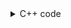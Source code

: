 <details><summary>C++ code</summary>

Runtime `16 ms` Beats `89.50%`.<br>
Memory `10.4 MB` Beats `27.68%`.

![](assets/20221213092458.png)

</details>
